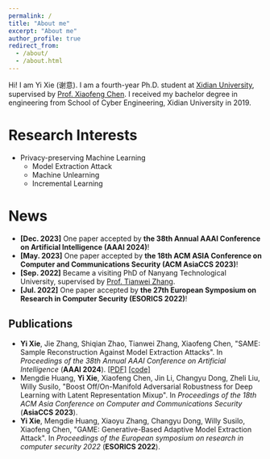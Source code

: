 ```yaml
---
permalink: /
title: "About me"
excerpt: "About me"
author_profile: true
redirect_from: 
  - /about/
  - /about.html
---
```


Hi! I am Yi Xie (谢意). I am a fourth-year Ph.D. student at [Xidian University](https://www.xidian.edu.cn/), supervised by [Prof. Xiaofeng Chen](https://web.xidian.edu.cn/xfchen/). I received my bachelor degree in engineering from School of Cyber Engineering, Xidian University in 2019.



Research Interests
======

- Privacy-preserving Machine Learning
  - Model Extraction Attack
  - Machine Unlearning
  - Incremental Learning

News
======
 - **[Dec. 2023]** One paper accepted by **the 38th Annual AAAI Conference on Artificial Intelligence (AAAI 2024)**!
 - **[May. 2023]** One paper accepted by **the 18th ACM ASIA Conference on Computer and Communications Security (ACM AsiaCCS 2023)**!
 - **[Sep. 2022]** Became a visiting PhD of Nanyang Technological University, supervised by [Prof. Tianwei Zhang](https://personal.ntu.edu.sg/tianwei.zhang/index.html).
 - **[Jul. 2022]** One paper accepted by **the 27th European Symposium on Research in Computer Security (ESORICS 2022)**!

Publications
------
 - **Yi Xie**, Jie Zhang, Shiqian Zhao, Tianwei Zhang, Xiaofeng Chen, "SAME: Sample Reconstruction Against Model Extraction Attacks". In *Proceedings of the 38th Annual AAAI Conference on Artificial Intelligence* (**AAAI 2024**). [\[PDF\]](https://arxiv.org/pdf/2312.10578.pdf) [\[code\]](https://github.com/xythink/same)
 - Mengdie Huang, **Yi Xie**, Xiaofeng Chen, Jin Li, Changyu Dong, Zheli Liu, Willy Susilo, "Boost Off/On-Manifold Adversarial Robustness for Deep Learning with Latent Representation Mixup". In *Proceedings of the 18th ACM Asia Conference on Computer and Communications Security* (**AsiaCCS 2023**).
 - **Yi Xie**, Mengdie Huang, Xiaoyu Zhang, Changyu Dong, Willy Susilo, Xiaofeng Chen, "GAME: Generative-Based Adaptive Model Extraction Attack". In *Proceedings of the European symposium on research in computer security 2022* (**ESORICS 2022**).
